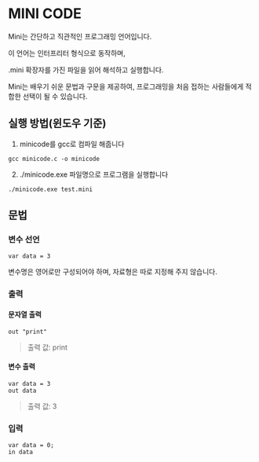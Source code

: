 # MINI CODE

Mini는 간단하고 직관적인 프로그래밍 언어입니다.

이 언어는 인터프리터 형식으로 동작하며,

.mini 확장자를 가진 파일을 읽어 해석하고 실행합니다.

Mini는 배우기 쉬운 문법과 구문을 제공하여, 프로그래밍을 처음 접하는 사람들에게 적합한 선택이 될 수 있습니다.

## 실행 방법(윈도우 기준)
1. minicode를 gcc로 컴파일 해줍니다
```
gcc minicode.c -o minicode
```
2. ./minicode.exe 파일명으로 프로그램을 실행합니다
```
./minicode.exe test.mini
```

## 문법

### 변수 선언
```
var data = 3
```
변수명은 영어로만 구성되어야 하며, 자료형은 따로 지정해 주지 않습니다.

### 출력
#### 문자열 출력
```
out "print"
```
> 출력 값: print

#### 변수 출력
```
var data = 3
out data
```
> 출력 값: 3

### 입력
```
var data = 0;
in data
```
